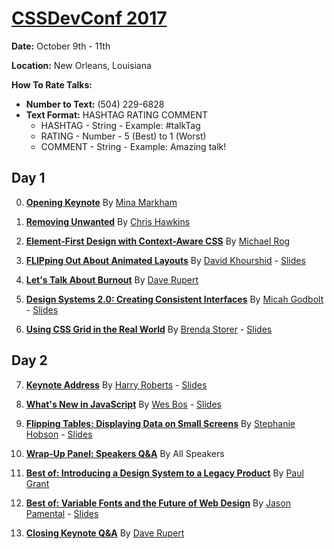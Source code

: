 # [CSSDevConf 2017](http://2017.cssdevconf.com/)

**Date:** October 9th - 11th

**Location:** New Orleans, Louisiana

**How To Rate Talks:**
- **Number to Text:** (504) 229-6828 
- **Text Format:** HASHTAG RATING COMMENT
    - HASHTAG - String - Example: #talkTag
    - RATING - Number - 5 (Best) to 1 (Worst)
    - COMMENT - String - Example: Amazing talk!

## Day 1

0. [**Opening Keynote**](00%20-%20keynote-by-mina-markham.md) By [Mina Markham](https://twitter.com/minamarkham)

1. [**Removing Unwanted**](01%20-%20removing-unwanted-css-by-chris-hawkins.md) By [Chris Hawkins](https://twitter.com/chriswhawkins)

2. [**Element-First Design with Context-Aware CSS**](02%20-%20element-first-design-by-michael-rog.md) By [Michael Rog](https://twitter.com/michaelrog)

3. [**FLIPping Out About Animated Layouts**](03%20-%20FLIPping-out-about-animated-layouts-by-david-khourshid.md) By [David Khourshid](https://twitter.com/DavidKPiano) - [Slides](http://slides.com/davidkhourshid/flipping#/)

4. [**Let's Talk About Burnout**](04%20-%20lets-talk-burnout-by-dave-rupert.md) By [Dave Rupert](https://twitter.com/davatron5000)

5. [**Design Systems 2.0: Creating Consistent Interfaces**](05%20-%20design-systems-2-by-micah-godbolt.md) By [Micah Godbolt](https://twitter.com/micahgodbolt) - [Slides](https://docs.google.com/presentation/d/1esPtd7kNnCZdqdxeepO-2p8Y2vYP1-jPVDY8tkNNcto/edit)

6. [**Using CSS Grid in the Real World**](06%20-%20using-css-grid-in-the-real-world-by-brenda-storer.md) By [Brenda Storer](https://twitter.com/brendamarienyc) - [Slides](http://brendastorer.com/presentations/2017-10-CSSDevConf/assets/player/KeynoteDHTMLPlayer.html#0)

## Day 2

7. [**Keynote Address**](07%20-%20keynote-address-by-harry-roberts.md) By [Harry Roberts](https://twitter.com/csswizardry) - [Slides](https://speakerdeck.com/csswizardry/why-fast-matters)

8. [**What's New in JavaScript**](08%20-%20whats-new-in-javascript-by-wes-bos.md) By [Wes Bos](https://twitter.com/wesbos) - [Slides](https://wesbos.github.io/future-js/#1)

9. [**Flipping Tables: Displaying Data on Small Screens**](09%20-%20displaying-data-on-small-screens-by-stephanie-hobson.md) By [Stephanie Hobson](https://twitter.com/stephaniehobson) - [Slides](https://www.slideshare.net/stephaniehobson/flipping-tables-displaying-data-on-small-screens-80633870)

10. [**Wrap-Up Panel: Speakers Q&A**](10%20-%20wrap-up-panel-speakers-q-and-a.md) By All Speakers

11. [**Best of: Introducing a Design System to a Legacy Product**](11%20-%20introducing-a-design-system-to-a-legacy-product-by-paul-grant.md) By [Paul Grant](https://twitter.com/cssinate)

12. [**Best of: Variable Fonts and the Future of Web Design**](12%20-%20variable-fonts-by-jason-pamental.md) By [Jason Pamental](https://twitter.com/jpamental) - [Slides](http://rwt.io/sites/default/files/slides/variablefontsfutureofweb_cssdevconf.pdf)

13. [**Closing Keynote Q&A**](/Users/bhong/Projects/cssdevconf2017/13%20-%20closing-keynote-by-dave-rupert.md) By [Dave Rupert](https://twitter.com/davatron5000)
